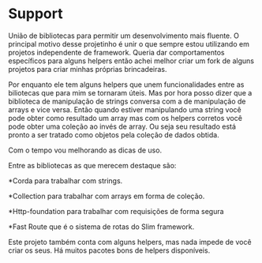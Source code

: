 # Support
União de bibliotecas para permitir um desenvolvimento mais fluente.
O principal motivo desse projetinho é unir o que sempre estou utilizando em projetos independente de framework.
Queria dar comportamentos específicos para alguns helpers então achei melhor criar um fork de alguns projetos para criar minhas próprias brincadeiras.

Por enquanto ele tem alguns helpers que unem funcionalidades entre as biliotecas que para mim se tornaram úteis.
Mas por hora posso dizer que a biblioteca de manipulação de strings conversa com a de manipulação de arrays e vice versa. Então quando estiver manipulando uma string você pode obter como resultado um array mas com os helpers corretos você pode obter uma coleção ao invés de array. Ou seja seu resultado está pronto a ser tratado como objetos pela coleção de dados obtida.

Com o tempo vou melhorando as dicas de uso.

Entre as bibliotecas as que merecem destaque são: 

*Corda para trabalhar com strings.

*Collection para trabalhar com arrays em forma de coleção.

*Http-foundation para trabalhar com requisições de forma segura

*Fast Route que é o sistema de rotas do Slim framework. 

Este projeto também conta com alguns helpers, mas nada impede de você criar os seus. Há muitos pacotes bons de helpers disponíveis.
